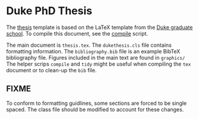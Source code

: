 # Duke PhD Thesis

The [thesis](./tex/thesis.tex) template is based on the LaTeX template from the
[Duke graduate school](https://gradschool.duke.edu/academics/theses-and-dissertations). 
To compile this document, see the [compile](./tex/compile) script.

The main document is `thesis.tex`. The `dukethesis.cls` file contains formatting
information. The `bibliography.bib` file is an example
BibTeX bibliography file. Figures included in the main text are found in
`graphics/` The helper scrips `compile` and `tidy` might be useful when
compiling the `tex` document or to clean-up the `bib` file.

## FIXME
To conform to formatting guidlines, some sections are forced to be single
spaced. The class file should be modified to account for these changes.
